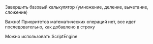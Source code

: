 Завершить базовый калькулятор (умножение, деление, вычетание, сложение)

Важно! Приоритетов математических операций нет, все идет последовательно, как добавлено в строку

Можно использовать ScriptEngine